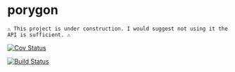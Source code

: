 # porygon

```
⚠️ This project is under construction. I would suggest not using it the API is sufficient. ⚠️
```

[![Cov Status](https://img.shields.io/coveralls/github/emmaramirez/porygon?style=flat-square)](https://coveralls.io/github/EmmaRamirez/porygon?branch=master)

[![Build Status](https://img.shields.io/travis/emmaramirez/porygon?style=flat-square)](https://img.shields.io/travis/emmaramirez/porygon?style=flat-square)

